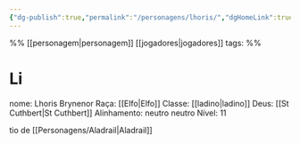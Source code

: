 ```yaml
---
{"dg-publish":true,"permalink":"/personagens/lhoris/","dgHomeLink":true,"dgPassFrontmatter":false}
---
```


%%
[[personagem|personagem]] [[jogadores|jogadores]]
tags: 
%%

# Li
nome: Lhoris Brynenor
Raça: [[Elfo|Elfo]]
Classe: [[ladino|ladino]]
Deus: [[St Cuthbert|St Cuthbert]]
Alinhamento: neutro neutro
Nível: 11

tio de [[Personagens/Aladrail|Aladrail]]
